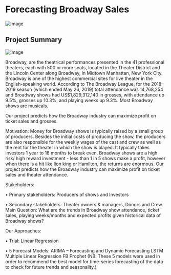 # Forecasting Broadway Sales
![image](https://user-images.githubusercontent.com/36928110/172037580-05229692-dbbf-482b-9352-8256f5ae192b.png)

## Project Summary

![image](https://user-images.githubusercontent.com/36928110/172037700-89a16dd3-68fe-4e69-a62d-43d31f3e2999.png)

Broadway, are the theatrical performances presented in the 41 professional theaters, each with
500 or more seats, located in the Theater District and the Lincoln Center along Broadway, in
Midtown Manhattan, New York City. Broadway is one of the highest commercial sites for live
theater in the English-speaking world. According to The Broadway League, for the 2018–2019
season (which ended May 26, 2019) total attendance was 14,768,254 and Broadway shows had
US$1,829,312,140 in grosses, with attendance up 9.5%, grosses up 10.3%, and playing weeks
up 9.3%. Most Broadway shows are musicals.

Our project predicts how the Broadway industry can maximize profit on ticket sales and grosses.

Motivation:
Money for Broadway shows is typically raised by a small group of producers. Besides the initial
costs of producing the show, the producers are also responsible for the weekly wages of the cast
and crew as well as the rent for the theater in which the show is played. It typically takes investors
1 year to 18 months to break even. Broadway shows are a high risk/ high reward investment -
less than 1 in 5 shows make a profit, however when there is a hit like lion king or Hamilton,
the returns are enormous. Our project predicts how the Broadway industry can maximize profit
on ticket sales and theater attendance.

Stakeholders:

• Primary stakeholders: Producers of shows and Investors

• Secondary stakeholders: Theater owners & managers, Donors and Crew
Main Question: What are the trends in Broadway show attendance, ticket sales, playing
weeks/months and expected profits given historical data of Broadway shows?

Our Approaches:

• Trial: Linear Regression

• 5 Forecast Models:
ARIMA – Forecasting and Dynamic Forecasting
LSTM
Multiple Linear Regression
FB Prophet
(NB: These 5 models were used in order to recommend the best model for time-series
forecasting of the data to check for future trends and seasonality.)
